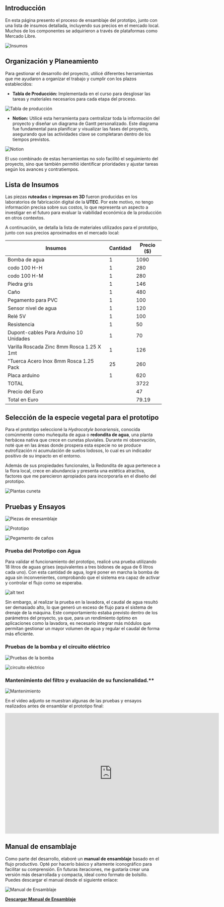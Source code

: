 
## Introducción

En esta página presento el proceso de ensamblaje del prototipo, junto con una lista de insumos detallada, incluyendo sus precios en el mercado local. Muchos de los componentes se adquirieron a través de plataformas como Mercado Libre.

![Insumos](../images/PI_IMG/Ensamblaje/insumos_.png)

## Organización y Planeamiento

Para gestionar el desarrollo del proyecto, utilicé diferentes herramientas que me ayudaron a organizar el trabajo y cumplir con los plazos establecidos:  

- **Tabla de Producción:** Implementada en el curso para desglosar las tareas y materiales necesarios para cada etapa del proceso.  

![Tabla de producción](../images/PI_IMG/Ensamblaje/tabla_produccion.png)

- **Notion:** Utilicé esta herramienta para centralizar toda la información del proyecto y diseñar un diagrama de Gantt personalizado. Este diagrama fue fundamental para planificar y visualizar las fases del proyecto, asegurando que las actividades clave se completaran dentro de los tiempos previstos.  

![Notion](../images/PI_IMG/Ensamblaje/gant_.png)

El uso combinado de estas herramientas no solo facilitó el seguimiento del proyecto, sino que también permitió identificar prioridades y ajustar tareas según los avances y contratiempos.


## Lista de Insumos 

Las piezas **ruteadas** e **impresas en 3D** fueron producidas en los laboratorios de fabricación digital de la **UTEC**. Por este motivo, no tengo información precisa sobre sus costos, lo que representa un aspecto a investigar en el futuro para evaluar la viabilidad económica de la producción en otros contextos.

A continuación, se detalla la lista de materiales utilizados para el prototipo, junto con sus precios aproximados en el mercado local:

<table>
        <thead>
            <tr>
                <th>Insumos</th>
                <th>Cantidad</th>
                <th>Precio ($)</th>
            </tr>
        </thead>
        <tbody>
            <tr>
                <td>Bomba de agua</td>
                <td>1</td>
                <td>1090</td>
            </tr>
            <tr>
                <td>codo 100 H-H</td>
                <td>1</td>
                <td>280</td>
            </tr>
            <tr>
                <td>codo 100 H-M</td>
                <td>1</td>
                <td>280</td>
            </tr>
            <tr>
                <td>Piedra gris</td>
                <td>1</td>
                <td>146</td>
            </tr>
            <tr>
                <td>Caño</td>
                <td>1</td>
                <td>480</td>
            </tr>
            <tr>
                <td>Pegamento para PVC</td>
                <td>1</td>
                <td>100</td>
            </tr>
            <tr>
                <td>Sensor nivel de agua</td>
                <td>1</td>
                <td>120</td>
            </tr>
            <tr>
                <td>Relé 5V</td>
                <td>1</td>
                <td>100</td>
            </tr>
            <tr>
                <td>Resistencia</td>
                <td>1</td>
                <td>50</td>
            </tr>
            <tr>
                <td>Dupont-cables Para Arduino 10 Unidades</td>
                <td>1</td>
                <td>70</td>
            </tr>
             <tr>
                <td>Varilla Roscada Zinc 8mm Rosca 1.25 X 1mt</td>
                <td>1</td>
                <td>126</td>
            </tr>
             <tr>
                <td>"Tuerca Acero Inox 8mm Rosca 1.25 Pack </td>
                <td>25</td>
                <td>260</td>
            </tr>
            <tr>
                <td>Placa arduino</td>
                <td>1</td>
                <td>620</td>
            </tr>
            <tr class="total">
                <td>TOTAL</td>
                <td></td>
                <td>3722</td>
            </tr>
            <tr class="total">
                <td>Precio del Euro</td>
                <td></td>
                <td>47</td>
            </tr>
            <tr class="total">
                <td>Total en Euro</td>
                <td></td>
                <td>79.19</td>
            </tr>
        </tbody>
</table>

## Selección de la especie vegetal para el prototipo

Para el prototipo seleccioné la *Hydrocotyle bonariensis*, conocida comúnmente como muñequita de agua o **redondita de agua**, una planta herbácea nativa que crece en cunetas pluviales. Durante mi observación, noté que en las áreas donde prospera esta especie no se produce eutrofización ni acumulación de suelos lodosos, lo cual es un indicador positivo de su impacto en el entorno.

Además de sus propiedades funcionales, la Redondita de agua pertenece a la flora local, crece en abundancia y presenta una estética atractiva, factores que me parecieron apropiados para incorporarla en el diseño del prototipo.

![Plantas cuneta](../images/PI_IMG/Ensamblaje/plantas_cuneta.png)

## Pruebas y Ensayos
![Piezas de enesamblaje](../images/PI_IMG/Ensamblaje/ensamblaje_02.jpg)

![Prototipo](../images/PI_IMG/Ensamblaje/proceso.png)

![Pegamento de caños](../images/PI_IMG/Ensamblaje/pegamento_de_caños.jpg)

### Prueba del Prototipo con Agua

Para validar el funcionamiento del prototipo, realicé una prueba utilizando 18 litros de aguas grises (equivalentes a tres bidones de agua de 6 litros cada uno). Con esta cantidad de agua, logré poner en marcha la bomba de agua sin inconvenientes, comprobando que el sistema era capaz de activar y controlar el flujo como se esperaba.

![alt text](../images/PI_IMG/Ensamblaje/prueba_agua.jpg)

Sin embargo, al realizar la prueba en la lavadora, el caudal de agua resultó ser demasiado alto, lo que generó un exceso de flujo para el sistema de drenaje de la máquina. Este comportamiento estaba previsto dentro de los parámetros del proyecto, ya que, para un rendimiento óptimo en aplicaciones como la lavadora, es necesario integrar más módulos que permitan gestionar un mayor volumen de agua y regular el caudal de forma más eficiente.


### Pruebas de la bomba y el circuito eléctrico

![Pruebas de la bomba](../images/PI_IMG/Ensamblaje/prueba_bomba.png)

![circuito eléctrico](../images/PI_IMG/Ensamblaje/electronico02.png)


### Mantenimiento del filtro y evaluación de su funcionalidad.** 

![Mantenimiento](../images/PI_IMG/Ensamblaje/Mantenimiento.jpg)

En el video adjunto se muestran algunas de las pruebas y ensayos realizados antes de ensamblar el prototipo final:

<iframe width="688" height="388"
src="https://www.youtube.com/embed/yK3vQS_ltQw?si=NwHAIi9ug4bTfs48" title="YouTube video player" frameborder="0" allow="accelerometer; autoplay; clipboard-write; encrypted-media; gyroscope; picture-in-picture; web-share" referrerpolicy="strict-origin-when-cross-origin" allowfullscreen></iframe>

## Manual de ensamblaje

Como parte del desarrollo, elaboré un **manual de ensamblaje** basado en el flujo productivo. Opté por hacerlo básico y altamente iconográfico para facilitar su comprensión. En futuras iteraciones, me gustaría crear una versión más desarrollada y compacta, ideal como formato de bolsillo. Puedes descargar el manual desde el siguiente enlace: 

![Manual de Ensamblaje](../images/PI_IMG/Ensamblaje/flujo_productivo.png)

[**Descargar Manual de Ensamblaje**](<../Descargas/PROYECTO FINAL/FLUJO_PRODUCTIVO_POMPE.pdf>)






